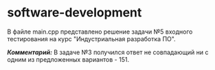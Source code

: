# software-development
В файле main.cpp представлено решение задачи №5 входного тестирования на курс "Индустриальная разработка ПО".

***Комментарий:*** 
В задаче №3 получился ответ не совпадающий ни с одним из предложенных вариантов - 151. 
